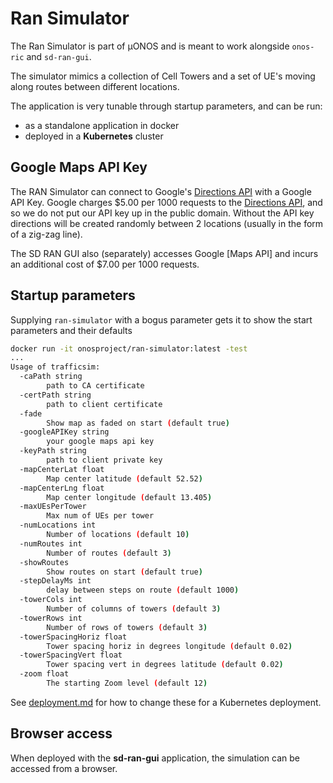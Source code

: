# Ran Simulator

The Ran Simulator is part of µONOS and is meant to work alongside `onos-ric` and
`sd-ran-gui`.

The simulator mimics a collection of Cell Towers and a set of UE's moving along
routes between different locations.

The application is very tunable through startup parameters, and can be run:
 
* as a standalone application in docker
* deployed in a **Kubernetes** cluster

## Google Maps API Key
The RAN Simulator can connect to Google's [Directions API] with a Google API Key.
Google charges $5.00 per 1000 requests to the [Directions API], and so we do not put
our API key up in the public domain. Without the API key directions will be created
randomly between 2 locations (usually in the form of a zig-zag line).

The SD RAN GUI also (separately) accesses Google [Maps API] and incurs an additional
cost of $7.00 per 1000 requests.

## Startup parameters
Supplying `ran-simulator` with a bogus parameter gets it to show the start parameters
and their defaults
```bash
docker run -it onosproject/ran-simulator:latest -test
...
Usage of trafficsim:
  -caPath string
    	path to CA certificate
  -certPath string
    	path to client certificate
  -fade
    	Show map as faded on start (default true)
  -googleAPIKey string
    	your google maps api key
  -keyPath string
    	path to client private key
  -mapCenterLat float
    	Map center latitude (default 52.52)
  -mapCenterLng float
    	Map center longitude (default 13.405)
  -maxUEsPerTower
        Max num of UEs per tower
  -numLocations int
    	Number of locations (default 10)
  -numRoutes int
    	Number of routes (default 3)
  -showRoutes
    	Show routes on start (default true)
  -stepDelayMs int
    	delay between steps on route (default 1000)
  -towerCols int
    	Number of columns of towers (default 3)
  -towerRows int
    	Number of rows of towers (default 3)
  -towerSpacingHoriz float
    	Tower spacing horiz in degrees longitude (default 0.02)
  -towerSpacingVert float
    	Tower spacing vert in degrees latitude (default 0.02)
  -zoom float
    	The starting Zoom level (default 12)
```

See [deployment.md](deployment.md) for how to change these for a Kubernetes deployment.

## Browser access
When deployed with the **sd-ran-gui** application, the simulation can be accessed
from a browser.

[Directions API]: https://developers.google.com/maps/documentation/directions/start
